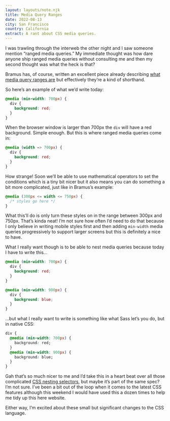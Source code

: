 ```yaml
---
layout: layouts/note.njk
title: Media Query Ranges
date: 2022-08-13
city: San Francisco
country: California
extract: A rant about CSS media queries.
---
```


I was trawling through the interweb the other night and I saw someone mention “ranged media queries.” My immediate thought was how dare anyone ship ranged media queries without consulting me and then my second thought was what the heck is that?

Bramus has, of course, written an excellent piece already describing [what media query ranges are](https://www.bram.us/2021/10/26/media-queries-level-4-media-query-range-contexts/) but effectively they’re a kind of shorthand.

So here’s an example of what we’d write today:

```css
@media (min-width: 700px) {
  div {
    background: red;
  }
}
```

When the browser window is larger than 700px the `div` will have a red background. Simple enough. But this is where ranged media queries come in:

```css
@media (width => 700px) {
  div {
    background: red;
  }
}
```

How strange! Soon we’ll be able to use mathematical operators to set the conditions which is a tiny bit nicer but it also means you can do something a bit more complicated, just like in Bramus’s example:

```css
@media (300px <= width <= 750px) {
  /* styles go here */
}
```

What this’ll do is only turn these styles on in the range between 300px and 750px. That’s kinda neat! I’m not sure how often I’d need to do that because I only believe in writing mobile styles first and then adding `min-width` media queries progressively to support larger screens but this is definitely a nice to have.

What I really want though is to be able to nest media queries because today I have to write this...

```css
@media (min-width: 700px) {
  div {
    background: red;
  }
}

@media (min-width: 900px) {
  div {
    background: blue;
  }
}
```

...but what I really want to write is something like what Sass let’s you do, but in native CSS:

```css
div {
  @media (min-width: 700px) {
    background: red;
  }
  @media (min-width: 900px) {
    background: blue;
  }
}
```

Gah that’s so much nicer to me and I’d take this in a heart beat over all those complicated [CSS nesting selectors](https://www.bram.us/2019/03/17/the-future-of-css-nesting-selectors/), but maybe it’s part of the same spec? I’m not sure. I’ve been a bit out of the loop when it comes to the latest CSS features although this weekend I would have used this a dozen times to help me tidy up this here website.

Either way, I’m excited about these small but significant changes to the CSS language.
